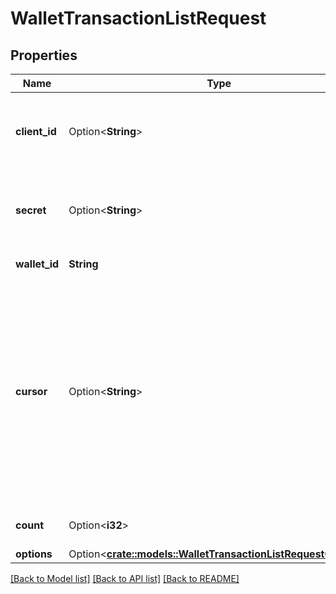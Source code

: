 # WalletTransactionListRequest

## Properties

Name | Type | Description | Notes
------------ | ------------- | ------------- | -------------
**client_id** | Option<**String**> | Your Plaid API `client_id`. The `client_id` is required and may be provided either in the `PLAID-CLIENT-ID` header or as part of a request body. | [optional]
**secret** | Option<**String**> | Your Plaid API `secret`. The `secret` is required and may be provided either in the `PLAID-SECRET` header or as part of a request body. | [optional]
**wallet_id** | **String** | The ID of the e-wallet to fetch transactions from | 
**cursor** | Option<**String**> | A base64 value representing the latest transaction that has already been requested. Set this to `next_cursor` received from the previous `/wallet/transaction/list` request. If provided, the response will only contain transactions created before that transaction. If omitted, the response will contain transactions starting from the most recent, and in descending order by the `created_at` time. | [optional]
**count** | Option<**i32**> | The number of transactions to fetch | [optional][default to 10]
**options** | Option<[**crate::models::WalletTransactionListRequestOptions**](WalletTransactionListRequestOptions.md)> |  | [optional]

[[Back to Model list]](../README.md#documentation-for-models) [[Back to API list]](../README.md#documentation-for-api-endpoints) [[Back to README]](../README.md)


